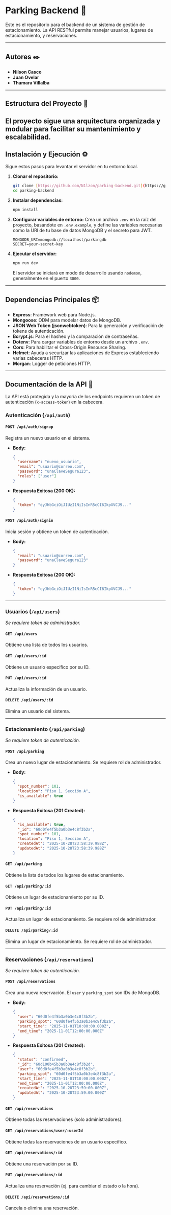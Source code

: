 # Parking Backend 🚗

Este es el repositorio para el backend de un sistema de gestión de estacionamiento. La API RESTful permite manejar usuarios, lugares de estacionamiento, y reservaciones.

---
## Autores ✒️

* **Nilson Casco**
* **Juan Ovelar**
* **Thamara Villalba**

---
## Estructura del Proyecto 📂

El proyecto sigue una arquitectura organizada y modular para facilitar su mantenimiento y escalabilidad.
---
## Instalación y Ejecución ⚙️

Sigue estos pasos para levantar el servidor en tu entorno local.

1.  **Clonar el repositorio:**
    ```bash
    git clone [https://github.com/N1lzon/parking-backend.git](https://github.com/N1lzon/parking-backend.git)
    cd parking-backend
    ```

2.  **Instalar dependencias:**
    ```bash
    npm install
    ```

3.  **Configurar variables de entorno:**
    Crea un archivo `.env` en la raíz del proyecto, basándote en `.env.example`, y define las variables necesarias como la URI de tu base de datos MongoDB y el secreto para JWT.
    ```env
    MONGODB_URI=mongodb://localhost/parkingdb
    SECRET=your-secret-key
    ```

4.  **Ejecutar el servidor:**
    ```bash
    npm run dev
    ```
    El servidor se iniciará en modo de desarrollo usando `nodemon`, generalmente en el puerto `3000`.

---
## Dependencias Principales 📦

* **Express**: Framework web para Node.js.
* **Mongoose**: ODM para modelar datos de MongoDB.
* **JSON Web Token (jsonwebtoken)**: Para la generación y verificación de tokens de autenticación.
* **Bcrypt.js**: Para el hasheo y la comparación de contraseñas.
* **Dotenv**: Para cargar variables de entorno desde un archivo `.env`.
* **Cors**: Para habilitar el Cross-Origin Resource Sharing.
* **Helmet**: Ayuda a securizar las aplicaciones de Express estableciendo varias cabeceras HTTP.
* **Morgan**: Logger de peticiones HTTP.

---
## Documentación de la API 📖

La API está protegida y la mayoría de los endpoints requieren un token de autenticación (`x-access-token`) en la cabecera.

### Autenticación (`/api/auth`)

#### `POST /api/auth/signup`
Registra un nuevo usuario en el sistema.

* **Body:**
    ```json
    {
      "username": "nuevo_usuario",
      "email": "usuario@correo.com",
      "password": "unaClaveSegura123",
      "roles": ["user"]
    }
    ```
* **Respuesta Exitosa (200 OK):**
    ```json
    {
      "token": "eyJhbGciOiJIUzI1NiIsInR5cCI6IkpXVCJ9..."
    }
    ```

#### `POST /api/auth/signin`
Inicia sesión y obtiene un token de autenticación.

* **Body:**
    ```json
    {
      "email": "usuario@correo.com",
      "password": "unaClaveSegura123"
    }
    ```
* **Respuesta Exitosa (200 OK):**
    ```json
    {
      "token": "eyJhbGciOiJIUzI1NiIsInR5cCI6IkpXVCJ9..."
    }
    ```

---
### Usuarios (`/api/users`)

*Se requiere token de administrador.*

#### `GET /api/users`
Obtiene una lista de todos los usuarios.

#### `GET /api/users/:id`
Obtiene un usuario específico por su ID.

#### `PUT /api/users/:id`
Actualiza la información de un usuario.

#### `DELETE /api/users/:id`
Elimina un usuario del sistema.

---
### Estacionamiento (`/api/parking`)

*Se requiere token de autenticación.*

#### `POST /api/parking`
Crea un nuevo lugar de estacionamiento. Se requiere rol de administrador.

* **Body:**
    ```json
    {
      "spot_number": 101,
      "location": "Piso 1, Sección A",
      "is_available": true
    }
    ```
* **Respuesta Exitosa (201 Created):**
    ```json
    {
      "is_available": true,
      "_id": "60d0fe4f5b3a0b3e4c8f3b2a",
      "spot_number": 101,
      "location": "Piso 1, Sección A",
      "createdAt": "2025-10-28T23:58:39.988Z",
      "updatedAt": "2025-10-28T23:58:39.988Z"
    }
    ```

#### `GET /api/parking`
Obtiene la lista de todos los lugares de estacionamiento.

#### `GET /api/parking/:id`
Obtiene un lugar de estacionamiento por su ID.

#### `PUT /api/parking/:id`
Actualiza un lugar de estacionamiento. Se requiere rol de administrador.

#### `DELETE /api/parking/:id`
Elimina un lugar de estacionamiento. Se requiere rol de administrador.

---
### Reservaciones (`/api/reservations`)

*Se requiere token de autenticación.*

#### `POST /api/reservations`
Crea una nueva reservación. El `user` y `parking_spot` son IDs de MongoDB.

* **Body:**
    ```json
    {
      "user": "60d0fe4f5b3a0b3e4c8f3b2b",
      "parking_spot": "60d0fe4f5b3a0b3e4c8f3b2a",
      "start_time": "2025-11-01T10:00:00.000Z",
      "end_time": "2025-11-01T12:00:00.000Z"
    }
    ```
* **Respuesta Exitosa (201 Created):**
    ```json
    {
      "status": "confirmed",
      "_id": "60d100b45b3a0b3e4c8f3b2d",
      "user": "60d0fe4f5b3a0b3e4c8f3b2b",
      "parking_spot": "60d0fe4f5b3a0b3e4c8f3b2a",
      "start_time": "2025-11-01T10:00:00.000Z",
      "end_time": "2025-11-01T12:00:00.000Z",
      "createdAt": "2025-10-28T23:59:00.000Z",
      "updatedAt": "2025-10-28T23:59:00.000Z"
    }
    ```

#### `GET /api/reservations`
Obtiene todas las reservaciones (solo administradores).

#### `GET /api/reservations/user/:userId`
Obtiene todas las reservaciones de un usuario específico.

#### `GET /api/reservations/:id`
Obtiene una reservación por su ID.

#### `PUT /api/reservations/:id`
Actualiza una reservación (ej. para cambiar el estado o la hora).

#### `DELETE /api/reservations/:id`
Cancela o elimina una reservación.